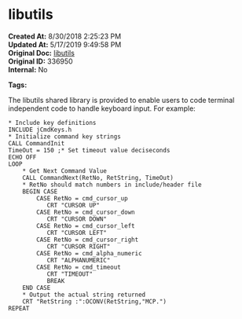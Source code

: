 # libutils

**Created At:** 8/30/2018 2:25:23 PM  
**Updated At:** 5/17/2019 9:49:58 PM  
**Original Doc:** [libutils](https://docs.jbase.com/48399-tools/libutils)  
**Original ID:** 336950  
**Internal:** No  

**Tags:**
<badge text='terminal independence' vertical='middle' />

The libutils shared library is provided to enable users to code terminal independent code to handle keyboard input. For example:

```
* Include key definitions
INCLUDE jCmdKeys.h
* Initialize command key strings
CALL CommandInit
TimeOut = 150 ;* Set timeout value deciseconds
ECHO OFF
LOOP
    * Get Next Command Value
    CALL CommandNext(RetNo, RetString, TimeOut)
    * RetNo should match numbers in include/header file
    BEGIN CASE
        CASE RetNo = cmd_cursor_up
           CRT "CURSOR UP"
        CASE RetNo = cmd_cursor_down
           CRT "CURSOR DOWN"
        CASE RetNo = cmd_cursor_left
           CRT "CURSOR LEFT"
        CASE RetNo = cmd_cursor_right
           CRT "CURSOR RIGHT"
        CASE RetNo = cmd_alpha_numeric
           CRT "ALPHANUMERIC"
        CASE RetNo = cmd_timeout
           CRT "TIMEOUT"
           BREAK
    END CASE
    * Output the actual string returned
    CRT "RetString :":OCONV(RetString,"MCP.")
REPEAT
```




